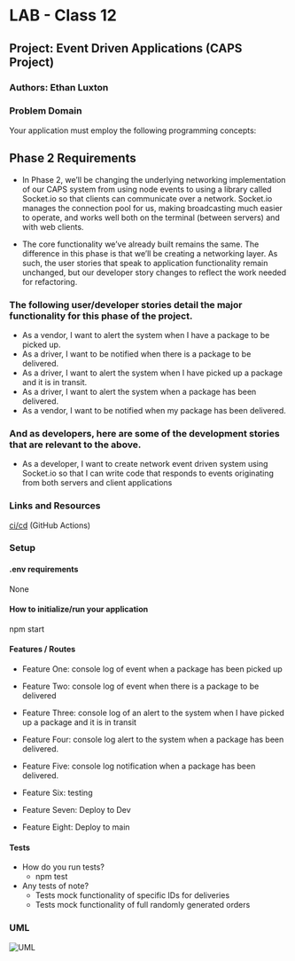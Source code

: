 # LAB - Class 12

## Project: Event Driven Applications (CAPS Project)

### Authors: Ethan Luxton

### Problem Domain

Your application must employ the following programming concepts:

## Phase 2 Requirements
* In Phase 2, we’ll be changing the underlying networking implementation of our CAPS system from using node events to using a library called Socket.io so that clients can communicate over a network. Socket.io manages the connection pool for us, making broadcasting much easier to operate, and works well both on the terminal (between servers) and with web clients.

* The core functionality we’ve already built remains the same. The difference in this phase is that we’ll be creating a networking layer. As such, the user stories that speak to application functionality remain unchanged, but our developer story changes to reflect the work needed for refactoring.

### The following user/developer stories detail the major functionality for this phase of the project.

* As a vendor, I want to alert the system when I have a package to be picked up.
* As a driver, I want to be notified when there is a package to be delivered.
* As a driver, I want to alert the system when I have picked up a package and it is in transit.
* As a driver, I want to alert the system when a package has been delivered.
* As a vendor, I want to be notified when my package has been delivered.

### And as developers, here are some of the development stories that are relevant to the above.

* As a developer, I want to create network event driven system using Socket.io so that I can write code that responds to events originating from both servers and client applications

### Links and Resources

[ci/cd](https://github.com/ethan-luxton/CAPS/actions/workflows/node.yml) (GitHub Actions)

### Setup

#### .env requirements

None

#### How to initialize/run your application

npm start

#### Features / Routes

-   Feature One: console log of event when a package has been picked up

    
-   Feature Two: console log of event when there is a package to be delivered
-   Feature Three: console log of an alert to the system when I have picked up a package and it is in transit
-   Feature Four: console log alert to the system when a package has been delivered.
-   Feature Five: console log notification when a package has been delivered.
-   Feature Six: testing
-   Feature Seven: Deploy to Dev
-   Feature Eight: Deploy to main

#### Tests

-   How do you run tests?
    -   npm test
-   Any tests of note?
    - Tests mock functionality of specific IDs for deliveries
    - Tests mock functionality of full randomly generated orders


### UML

![UML](https://i.imgur.com/0cqpVtP.png)